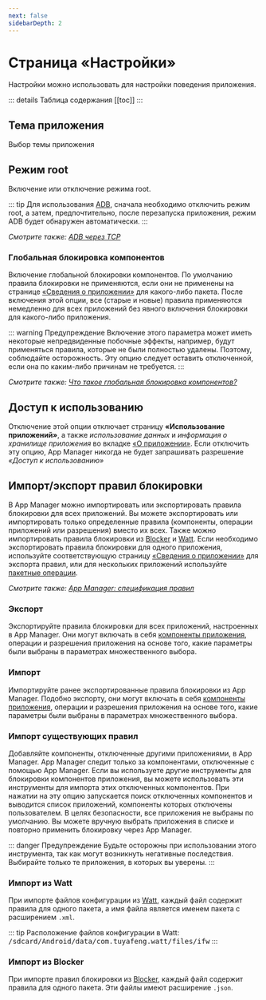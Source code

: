 ```yaml
---
next: false
sidebarDepth: 2
---
```


# Страница «Настройки»
Настройки можно использовать для настройки поведения приложения.

::: details Таблица содержания
[[toc]]
:::

## Тема приложения
Выбор темы приложения

## Режим root
Включение или отключение режима root.

::: tip
Для использования [ADB][1], сначала необходимо отключить режим root, а затем, предпочтительно, после перезапуска приложения, режим ADB будет обнаружен автоматически.
:::

_Смотрите также: [ADB через TCP][1]_

### Глобальная блокировка компонентов
Включение глобальной блокировки компонентов. По умолчанию правила блокировки не применяются, если они не применены на странице [«Сведения о приложении»][2] для какого-либо пакета. После включения этой опции, все (старые и новые) правила применяются немедленно для всех приложений без явного включения блокировки для какого-либо приложения.

::: warning Предупреждение
Включение этого параметра может иметь некоторые непредвиденные побочные эффекты, например, будут применяться правила, которые не были полностью удалены. Поэтому, соблюдайте осторожность. Эту опцию следует оставить отключенной, если она по каким-либо причинам не требуется.
:::

_Смотрите также: [Что такое глобальная блокировка компонентов?][7]_

## Доступ к использованию
Отключение этой опции отключает страницу **«Использование приложений»**, а также _использование данных_ и _информация о хранилище приложения_ во вкладке [«О приложении»][3]. Если отключить эту опцию, App Manager никогда не будет запрашивать разрешение _«Доступ к использованию»_

## Импорт/экспорт правил блокировки
В App Manager можно импортировать или экспортировать правила блокировки для всех приложений. Вы можете экспортировать или импортировать только определенные правила (компоненты, операции приложений или разрешения) вместо их всех. Также можно импортировать правила блокировки из [Blocker][4] и [Watt][5]. Если необходимо экспортировать правила блокировки для одного приложения, используйте соответствующую страницу [«Сведения о приложении»][2] для экспорта правил, или для нескольких приложений используйте [пакетные операции][6].

_Смотрите также: [App Manager: спецификация правил][rules_spec]_

### Экспорт
Экспортируйте правила блокировки для всех приложений, настроенных в App Manager. Они могут включать в себя [компоненты приложения][what_are_components], операции и разрешения приложения на основе того, какие параметры были выбраны в параметрах множественного выбора.

### Импорт
Импортируйте ранее экспортированные правила блокировки из App Manager. Подобно экспорту, они могут включать в себя [компоненты приложения][what_are_components], операции и разрешения приложения на основе того, какие параметры были выбраны в параметрах множественного выбора.

### Импорт существующих правил
Добавляйте компоненты, отключенные другими приложениями, в App Manager. App Manager следит только за компонентами, отключенные с помощью App Manager. Если вы используете другие инструменты для блокировки компонентов приложения, вы можете использовать эти инструменты для импорта этих отключенных компонентов. При нажатии на эту опцию запускается поиск отключенных компонентов и выводится список приложений, компоненты которых отключены пользователем. В целях безопасности, все приложения не выбраны по умолчанию. Вы можете вручную выбрать приложения в списке и повторно применить блокировку через App Manager.

::: danger Предупреждение
Будьте осторожны при использовании этого инструмента, так как могут возникнуть негативные последствия. Выбирайте только те приложения, в которых вы уверены.
:::

### Импорт из Watt
При импорте файлов конфигурации из [Watt][5], каждый файл содержит правила для одного пакета, а имя файла является именем пакета с расширением `.xml`.

::: tip
Расположение файлов конфигурации в Watt: <tt>/sdcard/Android/data/com.tuyafeng.watt/files/ifw</tt>
:::

### Импорт из Blocker
При импорте правил блокировки из [Blocker][4], каждый файл содержит правила для одного пакета. Эти файлы имеют расширение `.json`.

[1]: ./adb-over-tcp.md
[2]: ./app-details-page.md
[3]: ./app-details-page.md#вкnадка-«о-приnожении»
[4]: https://github.com/lihenggui/blocker
[5]: https://github.com/tuyafeng/Watt
[6]: ./main-page.md#пакетные-операции
[7]: ../faq/app-components.md#что-такое-гnобаnьная-бnокировка-компонентов
[what_are_components]: ../faq/app-components.md#что-такое-компоненты-приnожения
[rules_spec]: ../tech/rules-specification.md
